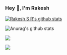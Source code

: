 ### Hey 👋, I'm Rakesh


<!--
**rakeshsagalagatte/rakeshsagalagatte** is a ✨ _special_ ✨ repository because its `README.md` (this file) appears on your GitHub profile.

Here are some ideas to get you started:

- 🔭 I’m currently working on ...
- 🌱 I’m currently learning ...
- 👯 I’m looking to collaborate on ...
- 🤔 I’m looking for help with ...
- 💬 Ask me about ...
- 📫 How to reach me: ...
- 😄 Pronouns: ...
- ⚡ Fun fact: ...
-->

[![Rakesh S R's github stats](https://github-readme-stats.vercel.app/api?username=rakeshsagalagatte&show_icons=true)](https://github.com/anuraghazra/github-readme-stats)

![Anurag's github stats](https://github-readme-stats.vercel.app/api?username=rakeshsagalagatte&show_icons=true&theme=dark)

![](https://img.shields.io/twitter/follow/Rakesh98448963?label=Follow&style=social)


<p>
<a href="https://www.linkedin.com/in/rakesh-s-r-059391186/">
    <img src="https://img.shields.io/static/v1?label=LinkedIn&message=connect&logo=linkedIn&color=blue">
  </a>
</p>
